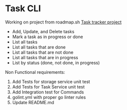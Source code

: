<h1>Task CLI</h1>

Working on project from roadmap.sh
[Task tracker project ](https://roadmap.sh/projects/task-tracker)


- Add, Update, and Delete tasks
- Mark a task as in progress or done
- List all tasks
- List all tasks that are done
- List all tasks that are not done
- List all tasks that are in progress 
- List by status (done, not done, in progress)

Non Functional requirements:
1. Add Tests for storage service unit test
2. Add Tests for Task Service unit test
3. Add Integration test for Commands 
4. golint.yml with proper go linter rules
5. Update README.md